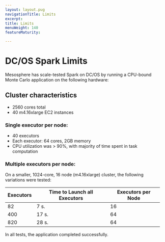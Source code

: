 ```yaml
---
layout: layout.pug
navigationTitle: Limits
excerpt:
title: Limits
menuWeight: 140
featureMaturity:

---
```


<!-- This source repo for this topic is https://github.com/mesosphere/dcos-commons -->

# DC/OS Spark Limits
Mesosphere has scale-tested Spark on DC/OS by running a CPU-bound Monte Carlo application on the following hardware:

## Cluster characteristics
- 2560 cores total
- 40 m4.16xlarge EC2 instances

### Single executor per node:
- 40 executors
- Each executor: 64 cores, 2GB memory
- CPU utilization was > 90%, with majority of time spent in task computation

### Multiple executors per node:
On a smaller, 1024-core, 16 node (m4.16xlarge) cluster, the following variations were tested:

 Executors | Time to Launch all Executors | Executors per Node
 --------- | --------------------------- | -----------------
 82 | 7 s. | 16
 400 | 17 s. | 64
 820 | 28 s. | 64


In all tests, the application completed successfully.
